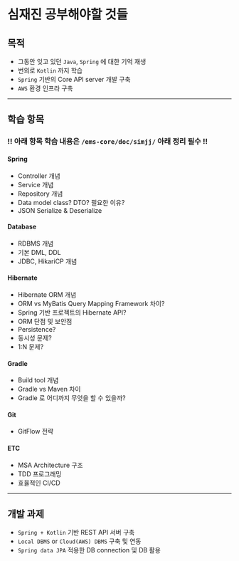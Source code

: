 # 심재진 공부해야할 것들
## 목적
- 그동안 잊고 있던 `Java`, `Spring` 에 대한 기억 재생
- 번외로 `Kotlin` 까지 학습
- `Spring` 기반의 Core API server 개발 구축
- `AWS` 환경 인프라 구축

---

## 학습 항목
### !! 아래 항목 학습 내용은 `/ems-core/doc/simjj/` 아래 정리 필수 !!
#### Spring
- Controller 개념
- Service 개념
- Repository 개념
- Data model class? DTO? 필요한 이유?
- JSON Serialize & Deserialize
#### Database
- RDBMS 개념
- 기본 DML, DDL
- JDBC, HikariCP 개념
#### Hibernate
- Hibernate ORM 개념
- ORM vs MyBatis Query Mapping Framework 차이?
- Spring 기반 프로젝트의 Hibernate API?
- ORM 단점 및 보안점
- Persistence? 
- 동시성 문제?
- 1:N 문제?
#### Gradle
- Build tool 개념
- Gradle vs Maven 차이
- Gradle 로 어디까지 무엇을 할 수 있을까?
#### Git
- GitFlow 전략
#### ETC
- MSA Architecture 구조
- TDD 프로그래밍
- 효율적인 CI/CD

---

## 개발 과제
- `Spring + Kotlin` 기반 REST API 서버 구축
- `Local DBMS` or `Cloud(AWS) DBMS` 구축 및 연동
- `Spring data JPA` 적용한 DB connection 및 DB 활용